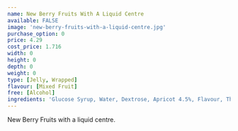 ```yaml
---
name: New Berry Fruits With A Liquid Centre
available: FALSE
image: 'new-berry-fruits-with-a-liquid-centre.jpg'
purchase_option: 0
price: 4.29
cost_price: 1.716
width: 0
height: 0
depth: 0
weight: 0
type: [Jelly, Wrapped]
flavour: [Mixed Fruit]
free: [Alcohol]
ingredients: 'Glucose Syrup, Water, Dextrose, Apricot 4.5%, Flavour, Thickener (Agar Agar), Acidulant (Citric Acid, Ascorbic Acid, Organic Vinegar), Antifoaming Agent (Soy Oil), Preservative (E211), Colour (E104, E110, E122, E124, E132, E151)'
---
```

New Berry Fruits with a liquid centre.